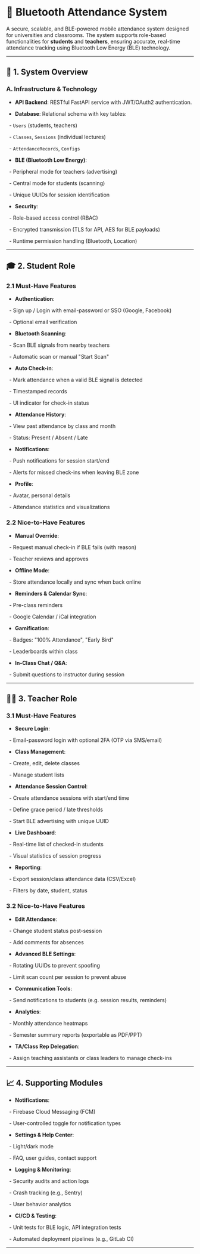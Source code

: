 # 📱 Bluetooth Attendance System



A secure, scalable, and BLE-powered mobile attendance system designed for universities and classrooms. The system supports role-based functionalities for **students** and **teachers**, ensuring accurate, real-time attendance tracking using Bluetooth Low Energy (BLE) technology.



---



## 🚀 1. System Overview



### A. Infrastructure & Technology



- **API Backend**: RESTful FastAPI service with JWT/OAuth2 authentication.

- **Database**: Relational schema with key tables:

&nbsp; - `Users` (students, teachers)

&nbsp; - `Classes`, `Sessions` (individual lectures)

&nbsp; - `AttendanceRecords`, `Configs`

- **BLE (Bluetooth Low Energy)**:

&nbsp; - Peripheral mode for teachers (advertising)

&nbsp; - Central mode for students (scanning)

&nbsp; - Unique UUIDs for session identification

- **Security**:

&nbsp; - Role-based access control (RBAC)

&nbsp; - Encrypted transmission (TLS for API, AES for BLE payloads)

&nbsp; - Runtime permission handling (Bluetooth, Location)



---



## 🎓 2. Student Role



### 2.1 Must-Have Features



- **Authentication**:

&nbsp; - Sign up / Login with email-password or SSO (Google, Facebook)

&nbsp; - Optional email verification



- **Bluetooth Scanning**:

&nbsp; - Scan BLE signals from nearby teachers

&nbsp; - Automatic scan or manual "Start Scan"



- **Auto Check-in**:

&nbsp; - Mark attendance when a valid BLE signal is detected

&nbsp; - Timestamped records

&nbsp; - UI indicator for check-in status



- **Attendance History**:

&nbsp; - View past attendance by class and month

&nbsp; - Status: Present / Absent / Late



- **Notifications**:

&nbsp; - Push notifications for session start/end

&nbsp; - Alerts for missed check-ins when leaving BLE zone



- **Profile**:

&nbsp; - Avatar, personal details

&nbsp; - Attendance statistics and visualizations



### 2.2 Nice-to-Have Features



- **Manual Override**:

&nbsp; - Request manual check-in if BLE fails (with reason)

&nbsp; - Teacher reviews and approves



- **Offline Mode**:

&nbsp; - Store attendance locally and sync when back online



- **Reminders & Calendar Sync**:

&nbsp; - Pre-class reminders

&nbsp; - Google Calendar / iCal integration



- **Gamification**:

&nbsp; - Badges: "100% Attendance", "Early Bird"

&nbsp; - Leaderboards within class



- **In-Class Chat / Q&A**:

&nbsp; - Submit questions to instructor during session



---



## 👩‍🏫 3. Teacher Role



### 3.1 Must-Have Features



- **Secure Login**:

&nbsp; - Email-password login with optional 2FA (OTP via SMS/email)



- **Class Management**:

&nbsp; - Create, edit, delete classes

&nbsp; - Manage student lists



- **Attendance Session Control**:

&nbsp; - Create attendance sessions with start/end time

&nbsp; - Define grace period / late thresholds

&nbsp; - Start BLE advertising with unique UUID



- **Live Dashboard**:

&nbsp; - Real-time list of checked-in students

&nbsp; - Visual statistics of session progress



- **Reporting**:

&nbsp; - Export session/class attendance data (CSV/Excel)

&nbsp; - Filters by date, student, status



### 3.2 Nice-to-Have Features



- **Edit Attendance**:

&nbsp; - Change student status post-session

&nbsp; - Add comments for absences



- **Advanced BLE Settings**:

&nbsp; - Rotating UUIDs to prevent spoofing

&nbsp; - Limit scan count per session to prevent abuse



- **Communication Tools**:

&nbsp; - Send notifications to students (e.g. session results, reminders)



- **Analytics**:

&nbsp; - Monthly attendance heatmaps

&nbsp; - Semester summary reports (exportable as PDF/PPT)



- **TA/Class Rep Delegation**:

&nbsp; - Assign teaching assistants or class leaders to manage check-ins



---



## 📈 4. Supporting Modules



- **Notifications**:

&nbsp; - Firebase Cloud Messaging (FCM)

&nbsp; - User-controlled toggle for notification types



- **Settings & Help Center**:

&nbsp; - Light/dark mode

&nbsp; - FAQ, user guides, contact support



- **Logging & Monitoring**:

&nbsp; - Security audits and action logs

&nbsp; - Crash tracking (e.g., Sentry)

&nbsp; - User behavior analytics



- **CI/CD & Testing**:

&nbsp; - Unit tests for BLE logic, API integration tests

&nbsp; - Automated deployment pipelines (e.g., GitLab CI)



---




